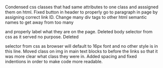 Condensed css classes that had same attributes to one class and asssigned them on html.
Fixed button in header to properly go to paragraph in page by assigning correct link ID.
Change many div tags to other html semantic names to get away from too many <div> and properly label what they are on the page. 
Deleted body selector from css as it served no purpose.
Deleted <p> selector from css as browser will default to 16px font and no other style is in this line.
Moved class on img in main text blocks to before the links so that it was more clear what class they were in. 
Added spacing and fixed indentions in order to make code more readable.
<!-- Added a note to each element in css for clarification. -->